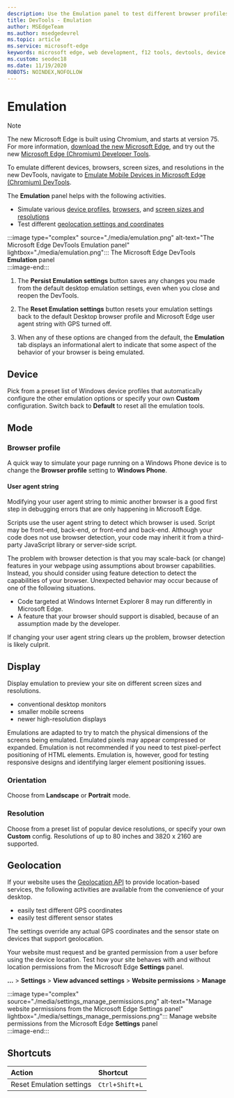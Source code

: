 ```yaml
---
description: Use the Emulation panel to test different browser profiles, screen sizes and resolutions, and GPS location coordinates
title: DevTools - Emulation
author: MSEdgeTeam
ms.author: msedgedevrel
ms.topic: article
ms.service: microsoft-edge
keywords: microsoft edge, web development, f12 tools, devtools, device emulation, responsive design, geolocation, resolution
ms.custom: seodec18
ms.date: 11/19/2020
ROBOTS: NOINDEX,NOFOLLOW
---
```

# Emulation  

> [!NOTE]
> The new Microsoft Edge is built using Chromium, and starts at version 75.  For more information, [download the new Microsoft Edge][MicrosoftNewEdge], and try out the new [Microsoft Edge (Chromium) Developer Tools][DevtoolsGuideChromium].  
> 
> To emulate different devices, browsers, screen sizes, and resolutions in the new DevTools, navigate to [Emulate Mobile Devices in Microsoft Edge \(Chromium\) DevTools][DevtoolsGuideChromiumDeviceMode].  

The **Emulation** panel helps with the following activities.    

*   Simulate various [device profiles](#device), [browsers](#browser-profile), and [screen sizes and resolutions](#display)  
*   Test different [geolocation settings and coordinates](#geolocation)  

:::image type="complex" source="./media/emulation.png" alt-text="The Microsoft Edge DevTools Emulation panel" lightbox="./media/emulation.png":::
   The Microsoft Edge DevTools **Emulation** panel  
:::image-end:::  

1.  The **Persist Emulation settings** button saves any changes you made from the default desktop emulation settings, even when you close and reopen the DevTools.  

1.  The **Reset Emulation settings** button resets your emulation settings back to the default Desktop browser profile and Microsoft Edge user agent string with GPS turned off.  

1.  When any of these options are changed from the default, the **Emulation** tab displays an informational alert to indicate that some aspect of the behavior of your browser is being emulated.  

## Device  

Pick from a preset list of Windows device profiles that automatically configure the other emulation options or specify your own **Custom** configuration.  Switch back to **Default** to reset all the emulation tools.  

## Mode  

### Browser profile  

A quick way to simulate your page running on a Windows Phone device is to change the **Browser profile** setting to **Windows Phone**.  

#### User agent string  

Modifying your user agent string to mimic another browser is a good first step in debugging errors that are only happening in Microsoft Edge.  

Scripts use the user agent string to detect which browser is used.  Script may be front-end, back-end, or front-end and back-end.  Although your code does not use browser detection, your code may inherit it from a third-party JavaScript library or server-side script.  

The problem with browser detection is that you may scale-back \(or change\) features in your webpage using assumptions about browser capabilities. Instead, you should consider using feature detection to detect the capabilities of your browser.  Unexpected behavior may occur because of one of the following situations.  

*   Code targeted at Windows Internet Explorer 8 may run differently in Microsoft Edge.  
*   A feature that your browser should support is disabled, because of an assumption made by the developer.  

If changing your user agent string clears up the problem, browser detection is likely culprit.  

## Display  

Display emulation to preview your site on different screen sizes and resolutions.  

*   conventional desktop monitors  
*   smaller mobile screens  
*   newer high-resolution displays  

Emulations are adapted to try to match the physical dimensions of the screens being emulated.  Emulated pixels may appear compressed or expanded. Emulation is not recommended if you need to test pixel-perfect positioning of HTML elements.  Emulation is, however, good for testing responsive designs and identifying larger element positioning issues.  

### Orientation  

Choose from **Landscape** or **Portrait** mode.  

### Resolution  

Choose from a preset list of popular device resolutions, or specify your own **Custom** config.  Resolutions of up to 80 inches and 3820 x 2160 are supported.  

## Geolocation  

If your website uses the [Geolocation API][MdnGeolocationUsing] to provide location-based services, the following activities are available from the convenience of your desktop.  

*   easily test different GPS coordinates  
*   easily test different sensor states  

The settings override any actual GPS coordinates and the sensor state on devices that support geolocation.  

Your website must request and be granted permission from a user before using the device location.  Test how your site behaves with and without location permissions from the Microsoft Edge **Settings** panel.  

**...** > **Settings** > **View advanced settings** > **Website permissions** > **Manage**  

:::image type="complex" source="./media/settings_manage_permissions.png" alt-text="Manage website permissions from the Microsoft Edge Settings panel" lightbox="./media/settings_manage_permissions.png":::
   Manage website permissions from the Microsoft Edge **Settings** panel  
:::image-end:::  

## Shortcuts

| Action  | Shortcut  |  
|:--- |:--- |  
| Reset Emulation settings | `Ctrl`+`Shift`+`L` |  

<!-- links -->  


[DevtoolsGuideChromium]: /microsoft-edge/devtools-guide-chromium "Microsoft Edge (Chromium) Developer Tools | Microsoft Docs"  
[DevtoolsGuideChromiumDeviceMode]: /microsoft-edge/devtools-guide-chromium/device-mode "Emulate mobile devices in Microsoft Edge DevTools | Microsoft Docs"  

[MicrosoftNewEdge]: https://www.microsoft.com/edge "Download New Microsoft Edge Browser"  

[MdnGeolocationUsing]: https://developer.mozilla.org/docs/Web/API/Geolocation/Using_geolocation "Geolocation API | MDN"  
